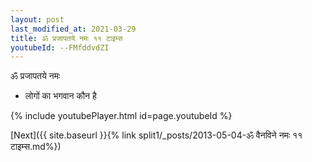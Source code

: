 ```yaml
---
layout: post
last_modified_at: 2021-03-29
title: ॐ प्रजापतये नमः ११ टाइम्स
youtubeId: --FMfddvdZI
---
```

 
 
 ॐ प्रजापतये नमः  
 
 -  लोगों का भगवान कौन है 
 
  
 
  
 
 
 
 
 
 


{% include youtubePlayer.html id=page.youtubeId %}
 
[Next]({{ site.baseurl }}{% link  split1/_posts/2013-05-04-ॐ वैनविने नमः ११ टाइम्स.md%})
 
